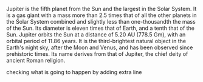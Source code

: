 Jupiter is the fifth planet from the Sun and the largest in the Solar System. It is a gas giant with a mass more than 2.5 times that of all the other planets in the Solar System combined and slightly less than one-thousandth the mass of the Sun. Its diameter is eleven times that of Earth, and a tenth that of the Sun. Jupiter orbits the Sun at a distance of 5.20 AU (778.5 Gm), with an orbital period of 11.86 years. It is the third-brightest natural object in the Earth's night sky, after the Moon and Venus, and has been observed since prehistoric times. Its name derives from that of Jupiter, the chief deity of ancient Roman religion.

checking what is going to happen by adding extra line